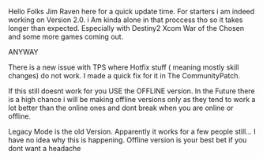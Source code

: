 Hello Folks Jim Raven here for a quick update time.
For starters i am indeed working on Version 2.0. i Am kinda alone in that proccess tho so it takes longer than expected.
Especially with Destiny2 Xcom War of the Chosen and some more games coming out.

ANYWAY

There is a new issue with TPS where Hotfix stuff ( meaning mostly skill changes) do not work.
I made a quick fix for it in The CommunityPatch.

If this still doesnt work for you USE the OFFLINE version.
In the Future there is a high chance i will be making offline versions only as they tend to work a lot better than the online ones 
and dont break when you are online or offline.

Legacy Mode is the old Version. Apparently it works for a few people still... I have no idea why this is happening. Offline version is your best bet if you dont want a headache
